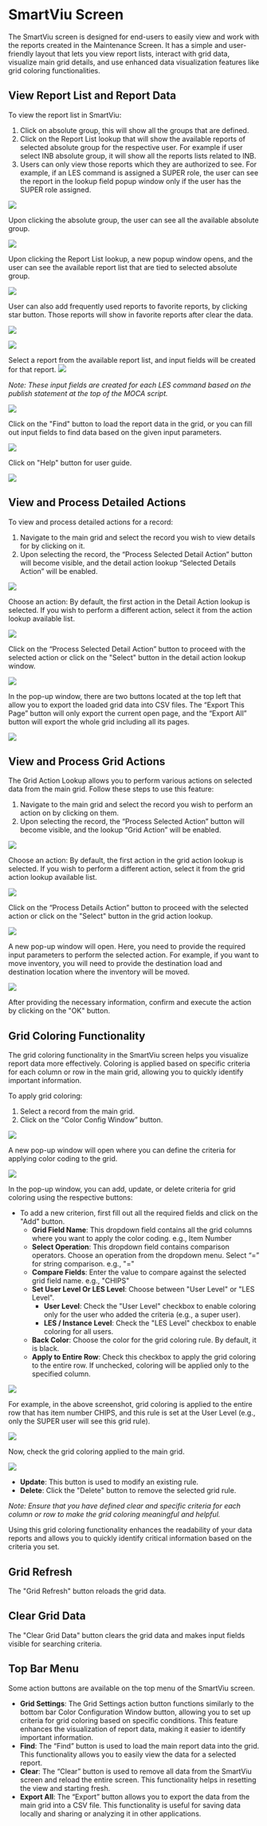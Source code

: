 # SmartViu Screen

The SmartViu screen is designed for end-users to easily view and work with the reports created in the Maintenance Screen. It has a simple and user-friendly layout that lets you view report lists, interact with grid data, visualize main grid details, and use enhanced data visualization features like grid coloring functionalities.

## View Report List and Report Data

To view the report list in SmartViu:

1. Click on absolute group, this will show all the groups that are defined. 
2. Click on the Report List lookup that will show the available reports of selected absolute group for the respective user. For example if user select INB absolute group, it will show all the reports lists related to INB. 
3. Users can only view those reports which they are authorized to see. For example, if an LES command is assigned a SUPER role, the user can see the report in the lookup field popup window only if the user has the SUPER role assigned.

![](Images/fig7.png)

Upon clicking the absolute group, the user can see all the available absolute group.

![](Images/fig7a.png)

Upon clicking the Report List lookup, a new popup window opens, and the user can see the available report list that are tied to selected absolute group.

![](Images/fig8.png)

User can also add frequently used reports to favorite reports, by clicking star button. Those reports will show in favorite reports after clear the data.

![](Images/fig8a.png)

![](Images/fig8b.png)

Select a report from the available report list, and input fields will be created for that report.
![](Images/fig9.png)

*Note: These input fields are created for each LES command based on the publish statement at the top of the MOCA script.*

![](Images/fig10.png)

Click on the "Find" button to load the report data in the grid, or you can fill out input fields to find data based on the given input parameters.

![](Images/fig11.png)

Click on "Help" button for user guide.

![](Images/fig11a.png)


## View and Process Detailed Actions

To view and process detailed actions for a record:

1. Navigate to the main grid and select the record you wish to view details for by clicking on it.
2. Upon selecting the record, the “Process Selected Detail Action” button will become visible, and the detail action lookup “Selected Details Action” will be enabled.

![](Images/fig12.png)

Choose an action: By default, the first action in the Detail Action lookup is selected. If you wish to perform a different action, select it from the action lookup available list.

![](Images/fig13.png)

Click on the “Process Selected Detail Action” button to proceed with the selected action or click on the "Select" button in the detail action lookup window.

![](Images/fig14.png)

In the pop-up window, there are two buttons located at the top left that allow you to export the loaded grid data into CSV files. The “Export This Page” button will only export the current open page, and the “Export All” button will export the whole grid including all its pages.

![](Images/fig15.png)

## View and Process Grid Actions

The Grid Action Lookup allows you to perform various actions on selected data from the main grid. Follow these steps to use this feature:

1. Navigate to the main grid and select the record you wish to perform an action on by clicking on them.
2. Upon selecting the record, the “Process Selected Action” button will become visible, and the lookup “Grid Action” will be enabled.

![](Images/fig16.png)

Choose an action: By default, the first action in the grid action lookup is selected. If you wish to perform a different action, select it from the grid action lookup available list.

![](Images/fig17.png)

Click on the “Process Details Action” button to proceed with the selected action or click on the "Select" button in the grid action lookup.

![](Images/fig18.png)

A new pop-up window will open. Here, you need to provide the required input parameters to perform the selected action. For example, if you want to move inventory, you will need to provide the destination load and destination location where the inventory will be moved.

![](Images/fig19.png)

After providing the necessary information, confirm and execute the action by clicking on the "OK" button.

## Grid Coloring Functionality

The grid coloring functionality in the SmartViu screen helps you visualize report data more effectively. Coloring is applied based on specific criteria for each column or row in the main grid, allowing you to quickly identify important information.

To apply grid coloring:

1. Select a record from the main grid.
2. Click on the “Color Config Window” button.

![](Images/fig20.png)

A new pop-up window will open where you can define the criteria for applying color coding to the grid.

![](Images/fig21.png)

In the pop-up window, you can add, update, or delete criteria for grid coloring using the respective buttons:

- To add a new criterion, first fill out all the required fields and click on the "Add" button.
  - **Grid Field Name**: This dropdown field contains all the grid columns where you want to apply the color coding. e.g., Item Number
  - **Select Operation**: This dropdown field contains comparison operators. Choose an operation from the dropdown menu. Select “=” for string comparison. e.g., "="
  - **Compare Fields**: Enter the value to compare against the selected grid field name. e.g., "CHIPS"
  - **Set User Level Or LES Level**: Choose between "User Level" or "LES Level".
    - **User Level**: Check the "User Level" checkbox to enable coloring only for the user who added the criteria (e.g., a super user).
    - **LES / Instance Level**: Check the "LES Level" checkbox to enable coloring for all users.
  - **Back Color**: Choose the color for the grid coloring rule. By default, it is black.
  - **Apply to Entire Row**: Check this checkbox to apply the grid coloring to the entire row. If unchecked, coloring will be applied only to the specified column.

![](Images/fig22.png)

For example, in the above screenshot, grid coloring is applied to the entire row that has item number CHIPS, and this rule is set at the User Level (e.g., only the SUPER user will see this grid rule).

![](Images/fig23.png)

Now, check the grid coloring applied to the main grid.

![](Images/fig24.png)

- **Update**: This button is used to modify an existing rule.
- **Delete**: Click the "Delete" button to remove the selected grid rule.

*Note: Ensure that you have defined clear and specific criteria for each column or row to make the grid coloring meaningful and helpful.*

Using this grid coloring functionality enhances the readability of your data reports and allows you to quickly identify critical information based on the criteria you set.

## Grid Refresh

The "Grid Refresh" button reloads the grid data.

## Clear Grid Data

The "Clear Grid Data" button clears the grid data and makes input fields visible for searching criteria.

## Top Bar Menu

Some action buttons are available on the top menu of the SmartViu screen.

- **Grid Settings**: The Grid Settings action button functions similarly to the bottom bar Color Configuration Window button, allowing you to set up criteria for grid coloring based on specific conditions. This feature enhances the visualization of report data, making it easier to identify important information.
- **Find**: The “Find” button is used to load the main report data into the grid. This functionality allows you to easily view the data for a selected report.
- **Clear**: The “Clear” button is used to remove all data from the SmartViu screen and reload the entire screen. This functionality helps in resetting the view and starting fresh.
- **Export All**: The “Export” button allows you to export the data from the main grid into a CSV file. This functionality is useful for saving data locally and sharing or analyzing it in other applications.
